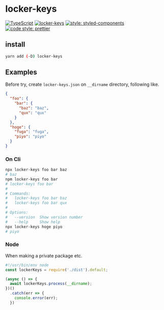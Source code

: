 # locker-keys

[![TypeScript](https://badges.frapsoft.com/typescript/code/typescript.svg?v=101)](https://github.com/ellerbrock/typescript-badges/)
[![locker-keys](https://img.shields.io/npm/v/locker-keys.svg)](https://www.npmjs.com/package/locker-keys)
[![style: styled-components](https://img.shields.io/badge/style-%F0%9F%92%85%20styled--components-orange.svg?colorB=daa357&colorA=db748e)](https://github.com/styled-components/styled-components)
[![code style: prettier](https://img.shields.io/badge/code_style-prettier-ff69b4.svg?style=flat-square)](https://github.com/prettier/prettier)

## install

```bash
yarn add (-D) locker-keys
```

## Examples

Before try, create `locker-keys.json` on `__dirname` directory, following like.

```json
{
  "foo": {
    "bar": {
      "baz": "baz",
      "qux": "qux"
    }
  },
  "hoge": {
    "fuga": "fuga",
    "piyo": "piyo"
  }
}
```



### On Cli

```bash
npx locker-keys foo bar baz
# baz
npm locker-keys foo bar
# locker-keys foo bar
# 
# Commands:
#   locker-keys foo bar baz
#   locker-keys foo bar qux
# 
# Options:
#   --version  Show version number                                       [boolean]
#   --help     Show help                                                 [boolean]
npx locker-keys hoge piyo
# piyo
```

### Node

When making a private package etc.

```js
#!/usr/bin/env node
const lockerKeys = require('./dist').default;

(async () => {
  await lockerKeys.process(__dirname);
})()
  .catch(err => {
    console.error(err);
  })
```